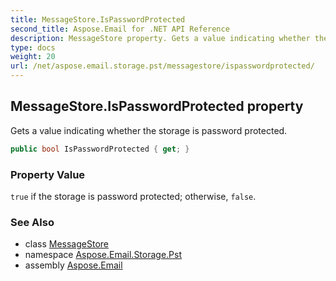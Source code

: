 ```yaml
---
title: MessageStore.IsPasswordProtected
second_title: Aspose.Email for .NET API Reference
description: MessageStore property. Gets a value indicating whether the storage is password protected
type: docs
weight: 20
url: /net/aspose.email.storage.pst/messagestore/ispasswordprotected/
---
```

## MessageStore.IsPasswordProtected property

Gets a value indicating whether the storage is password protected.

```csharp
public bool IsPasswordProtected { get; }
```

### Property Value

`true` if the storage is password protected; otherwise, `false`.

### See Also

* class [MessageStore](../)
* namespace [Aspose.Email.Storage.Pst](../../messagestore/)
* assembly [Aspose.Email](../../../)


